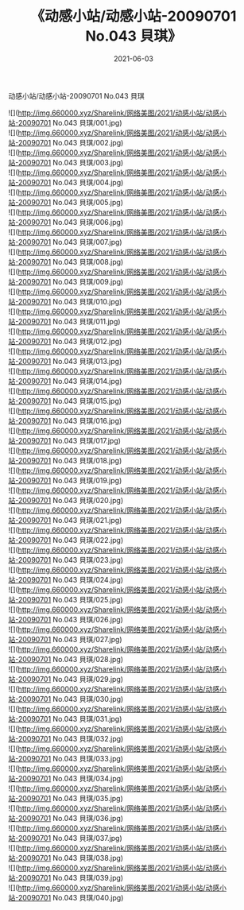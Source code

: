 ﻿---
layout: post
title:  《动感小站/动感小站-20090701 No.043 貝琪》
date:   2021-06-03
img: http://img.660000.xyz/Sharelink/网络美图/2021/动感小站/动感小站-20090701 No.043 貝琪/000.jpg
categories: [美女, 清纯, 唯美]
---

动感小站/动感小站-20090701 No.043 貝琪

 ![](http://img.660000.xyz/Sharelink/网络美图/2021/动感小站/动感小站-20090701 No.043 貝琪/001.jpg) <br>![](http://img.660000.xyz/Sharelink/网络美图/2021/动感小站/动感小站-20090701 No.043 貝琪/002.jpg) <br>![](http://img.660000.xyz/Sharelink/网络美图/2021/动感小站/动感小站-20090701 No.043 貝琪/003.jpg) <br>![](http://img.660000.xyz/Sharelink/网络美图/2021/动感小站/动感小站-20090701 No.043 貝琪/004.jpg) <br>![](http://img.660000.xyz/Sharelink/网络美图/2021/动感小站/动感小站-20090701 No.043 貝琪/005.jpg) <br>![](http://img.660000.xyz/Sharelink/网络美图/2021/动感小站/动感小站-20090701 No.043 貝琪/006.jpg) <br>![](http://img.660000.xyz/Sharelink/网络美图/2021/动感小站/动感小站-20090701 No.043 貝琪/007.jpg) <br>![](http://img.660000.xyz/Sharelink/网络美图/2021/动感小站/动感小站-20090701 No.043 貝琪/008.jpg) <br>![](http://img.660000.xyz/Sharelink/网络美图/2021/动感小站/动感小站-20090701 No.043 貝琪/009.jpg) <br>![](http://img.660000.xyz/Sharelink/网络美图/2021/动感小站/动感小站-20090701 No.043 貝琪/010.jpg) <br>![](http://img.660000.xyz/Sharelink/网络美图/2021/动感小站/动感小站-20090701 No.043 貝琪/011.jpg) <br>![](http://img.660000.xyz/Sharelink/网络美图/2021/动感小站/动感小站-20090701 No.043 貝琪/012.jpg) <br>![](http://img.660000.xyz/Sharelink/网络美图/2021/动感小站/动感小站-20090701 No.043 貝琪/013.jpg) <br>![](http://img.660000.xyz/Sharelink/网络美图/2021/动感小站/动感小站-20090701 No.043 貝琪/014.jpg) <br>![](http://img.660000.xyz/Sharelink/网络美图/2021/动感小站/动感小站-20090701 No.043 貝琪/015.jpg) <br>![](http://img.660000.xyz/Sharelink/网络美图/2021/动感小站/动感小站-20090701 No.043 貝琪/016.jpg) <br>![](http://img.660000.xyz/Sharelink/网络美图/2021/动感小站/动感小站-20090701 No.043 貝琪/017.jpg) <br>![](http://img.660000.xyz/Sharelink/网络美图/2021/动感小站/动感小站-20090701 No.043 貝琪/018.jpg) <br>![](http://img.660000.xyz/Sharelink/网络美图/2021/动感小站/动感小站-20090701 No.043 貝琪/019.jpg) <br>![](http://img.660000.xyz/Sharelink/网络美图/2021/动感小站/动感小站-20090701 No.043 貝琪/020.jpg) <br>![](http://img.660000.xyz/Sharelink/网络美图/2021/动感小站/动感小站-20090701 No.043 貝琪/021.jpg) <br>![](http://img.660000.xyz/Sharelink/网络美图/2021/动感小站/动感小站-20090701 No.043 貝琪/022.jpg) <br>![](http://img.660000.xyz/Sharelink/网络美图/2021/动感小站/动感小站-20090701 No.043 貝琪/023.jpg) <br>![](http://img.660000.xyz/Sharelink/网络美图/2021/动感小站/动感小站-20090701 No.043 貝琪/024.jpg) <br>![](http://img.660000.xyz/Sharelink/网络美图/2021/动感小站/动感小站-20090701 No.043 貝琪/025.jpg) <br>![](http://img.660000.xyz/Sharelink/网络美图/2021/动感小站/动感小站-20090701 No.043 貝琪/026.jpg) <br>![](http://img.660000.xyz/Sharelink/网络美图/2021/动感小站/动感小站-20090701 No.043 貝琪/027.jpg) <br>![](http://img.660000.xyz/Sharelink/网络美图/2021/动感小站/动感小站-20090701 No.043 貝琪/028.jpg) <br>![](http://img.660000.xyz/Sharelink/网络美图/2021/动感小站/动感小站-20090701 No.043 貝琪/029.jpg) <br>![](http://img.660000.xyz/Sharelink/网络美图/2021/动感小站/动感小站-20090701 No.043 貝琪/030.jpg) <br>![](http://img.660000.xyz/Sharelink/网络美图/2021/动感小站/动感小站-20090701 No.043 貝琪/031.jpg) <br>![](http://img.660000.xyz/Sharelink/网络美图/2021/动感小站/动感小站-20090701 No.043 貝琪/032.jpg) <br>![](http://img.660000.xyz/Sharelink/网络美图/2021/动感小站/动感小站-20090701 No.043 貝琪/033.jpg) <br>![](http://img.660000.xyz/Sharelink/网络美图/2021/动感小站/动感小站-20090701 No.043 貝琪/034.jpg) <br>![](http://img.660000.xyz/Sharelink/网络美图/2021/动感小站/动感小站-20090701 No.043 貝琪/035.jpg) <br>![](http://img.660000.xyz/Sharelink/网络美图/2021/动感小站/动感小站-20090701 No.043 貝琪/036.jpg) <br>![](http://img.660000.xyz/Sharelink/网络美图/2021/动感小站/动感小站-20090701 No.043 貝琪/037.jpg) <br>![](http://img.660000.xyz/Sharelink/网络美图/2021/动感小站/动感小站-20090701 No.043 貝琪/038.jpg) <br>![](http://img.660000.xyz/Sharelink/网络美图/2021/动感小站/动感小站-20090701 No.043 貝琪/039.jpg) <br>![](http://img.660000.xyz/Sharelink/网络美图/2021/动感小站/动感小站-20090701 No.043 貝琪/040.jpg) <br>
